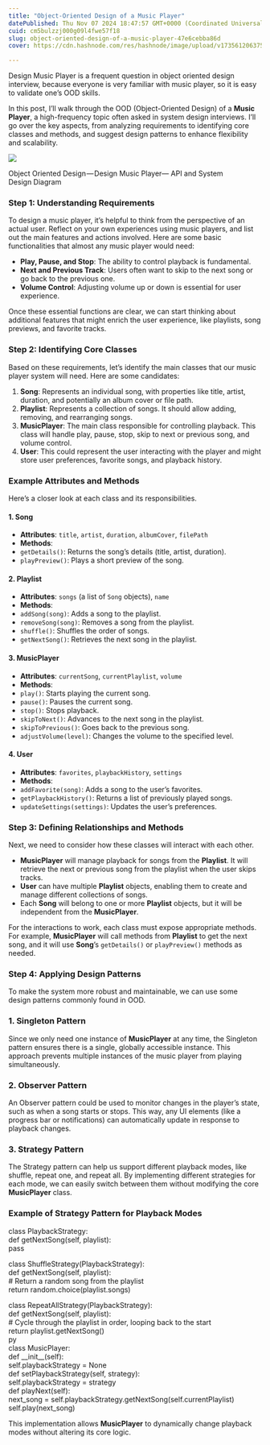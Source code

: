 ```yaml
---
title: "Object-Oriented Design of a Music Player"
datePublished: Thu Nov 07 2024 18:47:57 GMT+0000 (Coordinated Universal Time)
cuid: cm5bulzzj000g09l4fwe57f18
slug: object-oriented-design-of-a-music-player-47e6cebba86d
cover: https://cdn.hashnode.com/res/hashnode/image/upload/v1735612063752/77844983-dbc9-47dc-96a3-06c3389c5e4b.png

---
```


Design Music Player is a frequent question in object oriented design interview, because everyone is very familiar with music player, so it is easy to validate one’s OOD skills.

In this post, I’ll walk through the OOD (Object-Oriented Design) of a **Music Player**, a high-frequency topic often asked in system design interviews. I’ll go over the key aspects, from analyzing requirements to identifying core classes and methods, and suggest design patterns to enhance flexibility and scalability.

![](https://cdn.hashnode.com/res/hashnode/image/upload/v1735612062356/354e8419-9840-4201-93c1-1e319d80c944.png)

Object Oriented Design — Design Music Player— API and System Design Diagram

### Step 1: Understanding Requirements

To design a music player, it’s helpful to think from the perspective of an actual user. Reflect on your own experiences using music players, and list out the main features and actions involved. Here are some basic functionalities that almost any music player would need:

*   **Play, Pause, and Stop**: The ability to control playback is fundamental.
*   **Next and Previous Track**: Users often want to skip to the next song or go back to the previous one.
*   **Volume Control**: Adjusting volume up or down is essential for user experience.

Once these essential functions are clear, we can start thinking about additional features that might enrich the user experience, like playlists, song previews, and favorite tracks.

### Step 2: Identifying Core Classes

Based on these requirements, let’s identify the main classes that our music player system will need. Here are some candidates:

1.  **Song**: Represents an individual song, with properties like title, artist, duration, and potentially an album cover or file path.
2.  **Playlist**: Represents a collection of songs. It should allow adding, removing, and rearranging songs.
3.  **MusicPlayer**: The main class responsible for controlling playback. This class will handle play, pause, stop, skip to next or previous song, and volume control.
4.  **User**: This could represent the user interacting with the player and might store user preferences, favorite songs, and playback history.

### Example Attributes and Methods

Here’s a closer look at each class and its responsibilities.

#### 1\. Song

*   **Attributes**: `title`, `artist`, `duration`, `albumCover`, `filePath`
*   **Methods**:
*   `getDetails()`: Returns the song’s details (title, artist, duration).
*   `playPreview()`: Plays a short preview of the song.

#### 2\. Playlist

*   **Attributes**: `songs` (a list of `Song` objects), `name`
*   **Methods**:
*   `addSong(song)`: Adds a song to the playlist.
*   `removeSong(song)`: Removes a song from the playlist.
*   `shuffle()`: Shuffles the order of songs.
*   `getNextSong()`: Retrieves the next song in the playlist.

#### 3\. MusicPlayer

*   **Attributes**: `currentSong`, `currentPlaylist`, `volume`
*   **Methods**:
*   `play()`: Starts playing the current song.
*   `pause()`: Pauses the current song.
*   `stop()`: Stops playback.
*   `skipToNext()`: Advances to the next song in the playlist.
*   `skipToPrevious()`: Goes back to the previous song.
*   `adjustVolume(level)`: Changes the volume to the specified level.

#### 4\. User

*   **Attributes**: `favorites`, `playbackHistory`, `settings`
*   **Methods**:
*   `addFavorite(song)`: Adds a song to the user’s favorites.
*   `getPlaybackHistory()`: Returns a list of previously played songs.
*   `updateSettings(settings)`: Updates the user’s preferences.

### Step 3: Defining Relationships and Methods

Next, we need to consider how these classes will interact with each other.

*   **MusicPlayer** will manage playback for songs from the **Playlist**. It will retrieve the next or previous song from the playlist when the user skips tracks.
*   **User** can have multiple **Playlist** objects, enabling them to create and manage different collections of songs.
*   Each **Song** will belong to one or more **Playlist** objects, but it will be independent from the **MusicPlayer**.

For the interactions to work, each class must expose appropriate methods. For example, **MusicPlayer** will call methods from **Playlist** to get the next song, and it will use **Song**’s `getDetails()` or `playPreview()` methods as needed.

### Step 4: Applying Design Patterns

To make the system more robust and maintainable, we can use some design patterns commonly found in OOD.

### 1\. Singleton Pattern

Since we only need one instance of **MusicPlayer** at any time, the Singleton pattern ensures there is a single, globally accessible instance. This approach prevents multiple instances of the music player from playing simultaneously.

### 2\. Observer Pattern

An Observer pattern could be used to monitor changes in the player’s state, such as when a song starts or stops. This way, any UI elements (like a progress bar or notifications) can automatically update in response to playback changes.

### 3\. Strategy Pattern

The Strategy pattern can help us support different playback modes, like shuffle, repeat one, and repeat all. By implementing different strategies for each mode, we can easily switch between them without modifying the core **MusicPlayer** class.

### Example of Strategy Pattern for Playback Modes

class PlaybackStrategy:  
    def getNextSong(self, playlist):  
        pass  
  
class ShuffleStrategy(PlaybackStrategy):  
    def getNextSong(self, playlist):  
        \# Return a random song from the playlist  
        return random.choice(playlist.songs)  
  
class RepeatAllStrategy(PlaybackStrategy):  
    def getNextSong(self, playlist):  
        \# Cycle through the playlist in order, looping back to the start  
        return playlist.getNextSong()  
py  
class MusicPlayer:  
    def \_\_init\_\_(self):  
        self.playbackStrategy = None  
    def setPlaybackStrategy(self, strategy):  
        self.playbackStrategy = strategy  
    def playNext(self):  
        next\_song = self.playbackStrategy.getNextSong(self.currentPlaylist)  
        self.play(next\_song)

This implementation allows **MusicPlayer** to dynamically change playback modes without altering its core logic.